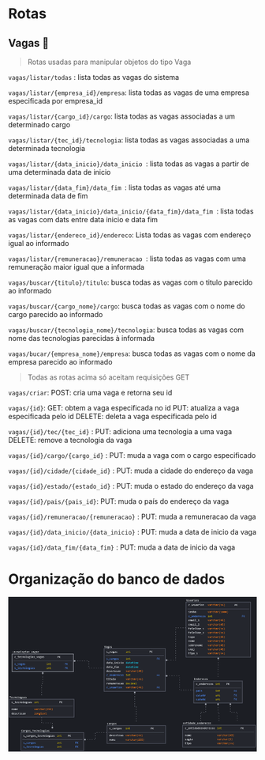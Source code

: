 # Rotas
## Vagas :briefcase:
> Rotas usadas para manipular objetos do tipo Vaga

`vagas/listar/todas` : lista todas as vagas do sistema

`vagas/listar/{empresa_id}/empresa`: lista todas as vagas de uma empresa especificada por empresa_id

`vagas/listar/{cargo_id}/cargo`: lista todas as vagas associadas a um determinado cargo

`vagas/listar/{tec_id}/tecnologia`: lista todas as vagas associadas a uma determinada tecnologia

`vagas/listar/{data_inicio}/data_inicio `: lista todas as vagas a partir de uma determinada data de inicio

`vagas/listar/{data_fim}/data_fim `: lista todas as vagas até uma determinada data de fim

`vagas/listar/{data_inicio}/data_inicio/{data_fim}/data_fim `: lista todas as vagas com dats entre data inicio e data fim

`vagas/listar/{endereco_id}/endereco`: Lista todas as vagas com endereço igual ao informado

`vagas/listar/{remuneracao}/remuneracao `: lista todas as vagas com uma remuneração maior igual que a informada

`vagas/buscar/{titulo}/titulo`: busca todas as vagas com o titulo parecido ao informado

`vagas/buscar/{cargo_nome}/cargo`: busca todas as vagas com o nome do cargo parecido ao informado

`vagas/buscar/{tecnologia_nome}/tecnologia`: busca todas as vagas com nome das tecnologias parecidas à informada

`vagas/bucar/{empresa_nome}/empresa`: busca todas as vagas com o nome da empresa parecido ao informado

> Todas as rotas acima só aceitam requisições GET

`vagas/criar`: 
POST: cria uma vaga e retorna seu id

`vagas/{id}`: 
GET: obtem a vaga especificada no id
PUT: atualiza a vaga especificada pelo id
DELETE: deleta a vaga especificada pelo id

`vagas/{id}/tec/{tec_id}` :
PUT: adiciona uma tecnologia a uma vaga
DELETE: remove a tecnologia da vaga

`vagas/{id}/cargo/{cargo_id}` :
PUT: muda a vaga com o cargo especificado

`vagas/{id}/cidade/{cidade_id}` :
PUT: muda a cidade do endereço da vaga

`vagas/{id}/estado/{estado_id}` :
PUT: muda o estado do endereço da vaga

`vagas/{id}/pais/{pais_id}`:
PUT: muda o país do endereço da vaga

`vagas/{id}/remuneracao/{remuneracao}` :
PUT: muda a remuneracao da vaga 

`vagas/{id}/data_inicio/{data_inicio}` :
PUT: muda a data de inicio da vaga

`vagas/{id}/data_fim/{data_fim}` :
PUT: muda a data de inicio da vaga



# Organização do banco de dados
![Imagem do banco de dados. O banco foi modelagem usando uma abordagem relacional](modelagem_db.png)